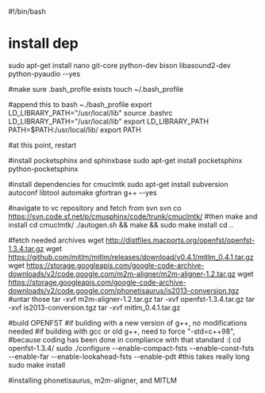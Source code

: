 #!/bin/bash
# install dep
sudo apt-get install nano git-core python-dev bison libasound2-dev python-pyaudio --yes

#make sure .bash_profile exists
touch ~/.bash_profile

#append this to bash ~./bash_profile
export LD_LIBRARY_PATH="/usr/local/lib"
source .bashrc
LD_LIBRARY_PATH="/usr/local/lib"
export LD_LIBRARY_PATH
PATH=$PATH:/usr/local/lib/
export PATH

#at this point, restart

#install pocketsphinx and sphinxbase
sudo apt-get install pocketsphinx python-pocketsphinx

#install dependencies for cmuclmtk
sudo apt-get install subversion autoconf libtool automake gfortran g++ --yes

#navigate to vc repository and fetch from svn
svn co https://svn.code.sf.net/p/cmusphinx/code/trunk/cmuclmtk/
#then make and install
cd cmuclmtk/
./autogen.sh && make && sudo make install
cd ..

#fetch needed archives
wget http://distfiles.macports.org/openfst/openfst-1.3.4.tar.gz
wget https://github.com/mitlm/mitlm/releases/download/v0.4.1/mitlm_0.4.1.tar.gz
wget https://storage.googleapis.com/google-code-archive-downloads/v2/code.google.com/m2m-aligner/m2m-aligner-1.2.tar.gz
wget https://storage.googleapis.com/google-code-archive-downloads/v2/code.google.com/phonetisaurus/is2013-conversion.tgz
#untar those
tar -xvf m2m-aligner-1.2.tar.gz
tar -xvf openfst-1.3.4.tar.gz
tar -xvf is2013-conversion.tgz
tar -xvf mitlm_0.4.1.tar.gz

#build OPENFST
#if building with a new version of g++, no modifications needed
#if building with gcc or old g++, need to force "-std=c++98",
#because coding has been done in compliance with that standard :(
cd openfst-1.3.4/
sudo ./configure --enable-compact-fsts --enable-const-fsts --enable-far --enable-lookahead-fsts --enable-pdt
#this takes really long
sudo make install

#installing phonetisaurus, m2m-aligner, and MITLM

